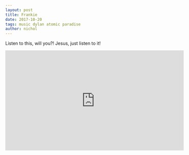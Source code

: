 ```yaml
---
layout: post
title: Frankie
date: 2017-10-20
tags: music dylan atomic paradise
author: nichol
---
```

Listen to this, will you?!  Jesus, just listen to it!

<iframe width="560" height="315" src="https://www.youtube.com/embed/K64qSgH7y7g?rel=0&amp;showinfo=0" frameborder="0" allowfullscreen></iframe>